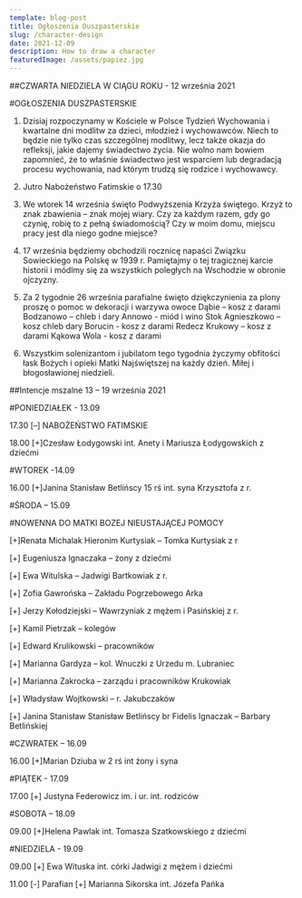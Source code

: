 ```yaml
---
template: blog-post
title: Ogłoszenia Duszpasterskie
slug: /character-design
date: 2021-12-09
description: How to draw a character
featuredImage: /assets/papiez.jpg
---
```

 


##CZWARTA NIEDZIELA W CIĄGU ROKU - 12 września 2021

#OGŁOSZENIA DUSZPASTERSKIE

1. Dzisiaj rozpoczynamy w Kościele w Polsce Tydzień Wychowania i kwartalne dni modlitw za dzieci, młodzież i wychowawców. Niech to będzie nie tylko czas szczególnej modlitwy, lecz także okazja do refleksji, jakie dajemy świadectwo życia. Nie wolno nam bowiem zapomnieć, że to właśnie świadectwo jest wsparciem lub degradacją procesu wychowania, nad którym trudzą się rodzice i wychowawcy.


2. Jutro Nabożeństwo Fatimskie o 17.30

3. We wtorek 14 września święto Podwyższenia Krzyża świętego. Krzyż to znak zbawienia – znak mojej wiary. Czy za każdym razem, gdy go czynię, robię to z pełną świadomością? Czy w moim domu, miejscu pracy jest dla niego godne miejsce?


4. 17 września będziemy obchodzili rocznicę napaści Związku Sowieckiego na Polskę w 1939 r. Pamiętajmy o tej tragicznej karcie historii i módlmy się za wszystkich poległych na Wschodzie w obronie ojczyzny.

5. Za 2 tygodnie 26 września parafialne święto dziękczynienia za plony proszę o pomoc w dekoracji i warzywa owoce 
Dąbie – kosz z darami
Bodzanowo – chleb i dary
Annowo - miód i wino
Stok  Agnieszkowo – kosz chleb dary
Borucin - kosz z darami
Redecz Krukowy – kosz z darami
Kąkowa Wola  - kosz z darami

6. Wszystkim solenizantom i jubilatom tego tygodnia życzymy obfitości łask Bożych i opieki Matki Najświętszej na każdy dzień. Miłej i błogosławionej niedzieli.


##Intencje mszalne  13 – 19 września 2021

#PONIEDZIAŁEK  - 13.09

17.30 [–] NABOŻEŃSTWO FATIMSKIE

18.00 [+]Czesław Łodygowski int. Anety i Mariusza Łodygowskich z dziećmi

#WTOREK -14.09

16.00 [+]Janina Stanisław Betlińscy  15 rś int. syna Krzysztofa z r.

#ŚRODA – 15.09 

#NOWENNA DO MATKI BOZEJ NIEUSTAJĄCEJ POMOCY

[+]Renata Michalak Hieronim Kurtysiak – Tomka Kurtysiak z r

[+] Eugeniusza Ignaczaka – żony z dziećmi

[+] Ewa Witulska – Jadwigi Bartkowiak z r. 

[+] Zofia Gawrońska – Zakładu Pogrzebowego Arka

[+] Jerzy Kołodziejski – Wawrzyniak z mężem i Pasińskiej z r.

[+] Kamil Pietrzak – kolegów

[+] Edward Krulikowski – pracowników

[+] Marianna Gardyza – kol. Wnuczki z Urzedu m. Lubraniec

[+] Marianna Zakrocka – zarządu i pracowników Krukowiak

[+] Władysław Wojtkowski – r. Jakubczaków

[+] Janina Stanisław Stanisław Betlińscy br Fidelis Ignaczak – Barbary Betlińskiej

#CZWRATEK – 16.09

16.00 [+]Marian Dziuba w 2 rś int żony i syna

#PIĄTEK  - 17.09

17.00 [+] Justyna Federowicz im. i ur. int. rodziców

#SOBOTA – 18.09

09.00 [+]Helena Pawlak int. Tomasza Szatkowskiego z dziećmi

#NIEDZIELA  - 19.09

09.00 [+] Ewa Wituska int. córki Jadwigi z mężem i dziećmi


11.00 [-] Parafian [+] Marianna Sikorska int. Józefa Pańka

